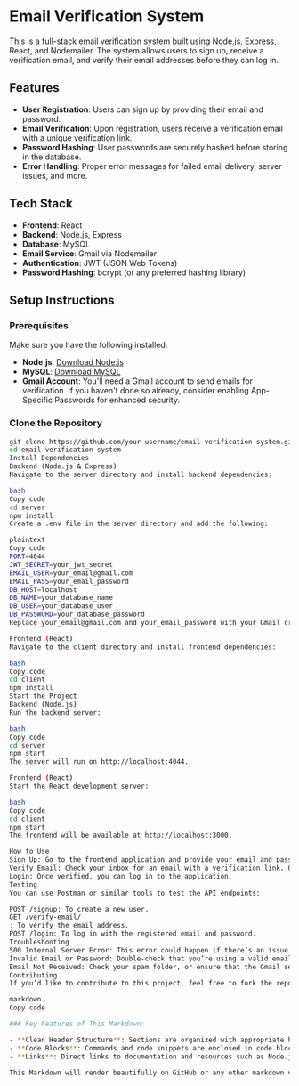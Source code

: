 # Email Verification System

This is a full-stack email verification system built using Node.js, Express, React, and Nodemailer. The system allows users to sign up, receive a verification email, and verify their email addresses before they can log in.

## Features
- **User Registration**: Users can sign up by providing their email and password.
- **Email Verification**: Upon registration, users receive a verification email with a unique verification link.
- **Password Hashing**: User passwords are securely hashed before storing in the database.
- **Error Handling**: Proper error messages for failed email delivery, server issues, and more.

## Tech Stack
- **Frontend**: React
- **Backend**: Node.js, Express
- **Database**: MySQL
- **Email Service**: Gmail via Nodemailer
- **Authentication**: JWT (JSON Web Tokens)
- **Password Hashing**: bcrypt (or any preferred hashing library)

## Setup Instructions

### Prerequisites
Make sure you have the following installed:
- **Node.js**: [Download Node.js](https://nodejs.org/)
- **MySQL**: [Download MySQL](https://www.mysql.com/)
- **Gmail Account**: You'll need a Gmail account to send emails for verification. If you haven't done so already, consider enabling App-Specific Passwords for enhanced security.

### Clone the Repository
```bash
git clone https://github.com/your-username/email-verification-system.git
cd email-verification-system
Install Dependencies
Backend (Node.js & Express)
Navigate to the server directory and install backend dependencies:

bash
Copy code
cd server
npm install
Create a .env file in the server directory and add the following:

plaintext
Copy code
PORT=4044
JWT_SECRET=your_jwt_secret
EMAIL_USER=your_email@gmail.com
EMAIL_PASS=your_email_password
DB_HOST=localhost
DB_NAME=your_database_name
DB_USER=your_database_user
DB_PASSWORD=your_database_password
Replace your_email@gmail.com and your_email_password with your Gmail credentials. Replace your_jwt_secret, your_database_name, and your_database_user with appropriate values.

Frontend (React)
Navigate to the client directory and install frontend dependencies:

bash
Copy code
cd client
npm install
Start the Project
Backend (Node.js)
Run the backend server:

bash
Copy code
cd server
npm start
The server will run on http://localhost:4044.

Frontend (React)
Start the React development server:

bash
Copy code
cd client
npm start
The frontend will be available at http://localhost:3000.

How to Use
Sign Up: Go to the frontend application and provide your email and password to register.
Verify Email: Check your inbox for an email with a verification link. Click on the link to verify your email.
Login: Once verified, you can log in to the application.
Testing
You can use Postman or similar tools to test the API endpoints:

POST /signup: To create a new user.
GET /verify-email/
: To verify the email address.
POST /login: To log in with the registered email and password.
Troubleshooting
500 Internal Server Error: This error could happen if there’s an issue with the database connection or email sending. Make sure your .env file has the correct configuration.
Invalid Email or Password: Double-check that you’re using a valid email address for signing up.
Email Not Received: Check your spam folder, or ensure that the Gmail settings are configured correctly (less secure apps or 2FA).
Contributing
If you’d like to contribute to this project, feel free to fork the repository and submit a pull request. Please ensure that your code follows the existing style and includes tests where necessary.

markdown
Copy code

### Key Features of This Markdown:

- **Clean Header Structure**: Sections are organized with appropriate headers (`#` for main titles and `##` for subsections).
- **Code Blocks**: Commands and code snippets are enclosed in code blocks for easy copy-pasting.
- **Links**: Direct links to documentation and resources such as Node.js and MySQL.

This Markdown will render beautifully on GitHub or any other markdown viewer.
